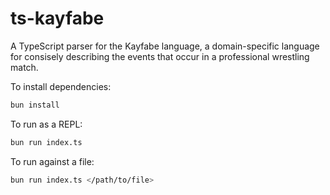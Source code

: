 # ts-kayfabe

A TypeScript parser for the Kayfabe language, a domain-specific language for consisely describing the events that occur in a professional wrestling match.

To install dependencies:

```bash
bun install
```

To run as a REPL:

```bash
bun run index.ts
```

To run against a file:

```bash
bun run index.ts </path/to/file>
```
